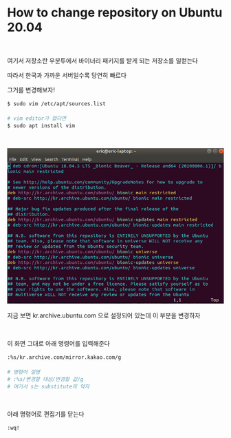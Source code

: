 # How to change repository on Ubuntu 20.04

<br/>

여기서 저장소란 우분투에서 바이너리 패키지를 받게 되는 저장소를 일컫는다

따라서 한국과 가까운 서버일수록 당연히 빠르다

그거를 변경해보자!


~~~bash
$ sudo vim /etc/apt/sources.list

# vim editor가 없다면
$ sudo apt install vim
~~~

<br/>

![img01](/assets/img/ubuntu/2022-01-11/01.png)

지금 보면 kr.archive.ubuntu.com 으로 설정되어 있는데 이 부분을 변경하자

<br/>

이 화면 그대로 아래 명령어를 입력해준다

~~~bash
:%s/kr.archive.com/mirror.kakao.com/g

# 명령어 설명
# :%s/변경할 대상/변경할 값/g
# 여기서 s는 substitute의 약자
~~~

<br/>

아래 명령어로 편집기를 닫는다

~~~bash
:wq!
~~~

<br/>